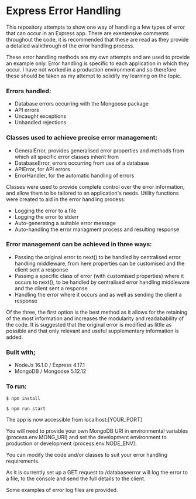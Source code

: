 # Express Error Handling

This repository attempts to show one way of handling a few types of error that can occur in an Express app. There are exentensive comments throughout the code, it is recommended that these are read as they provide a detailed walkthrough of the error handling process. 

These error handling methods are my own attempts and are used to provide an example only. Error handling is specific to each application in which they occur. I have not worked in a production environment and so therefore these should be taken as my attempt to solidify my learning on the topic. 

### Errors handled:
- Database errors occurring with the Mongoose package
- API errors
- Uncaught exceptions
- Unhandled rejections

### Classes used to achieve precise error management:
- GeneralError, provides generalised error properties and methods from which all specific error classes inherit from
- DatabaseError, errors occurring from use of a database
- APIError, for API errors
- ErrorHandler, for the automatic handling of errors

Classes were used to provide complete control over the error information, and allow them to be tailored to an application's needs. Utility functions were created to aid in the error handling process:
 - Logging the error to a file
 - Logging the error to stderr
 - Auto-generating a suitable error message
 - Auto-handling the error managment process and resulting response

### Error management can be achieved in three ways: 
- Passing the original error to next() to be handled by centralised error handling middleware, from here properties can be customised and the client sent a response
- Passing a specific class of error (with customised properties) where it occurs to next(), to be handled by centralised error handling middleware and the client sent a response
- Handling the error where it occurs and as well as sending the client a response

Of the three, the first option is the best method as it allows for the retaining of the most information and increases the modularity and readabability of the code. It is suggested that the original error is modified as little as possible and that only relevant and useful supplementary information is added. 

### Built with;
- NodeJs 16.1.0 / Express 4.17.1
- MongoDB / Mongoose 5.12.12

### To run:

```
$ npm install
```

```
$ npm run start
```

The app is now accessible from localhost:[YOUR_PORT]

You will need to provide your own MongoDB URI in environmental variables (process.env.MONG_URI) and set the development environment to production or development (process.env.NODE_ENV).

You can modify the code and/or classes to suit your error handling requirements. 

As it is currently set up a GET request to /databaseerror will log the error to a file, to the console and send the full details to the client. 

Some examples of error log files are provided.